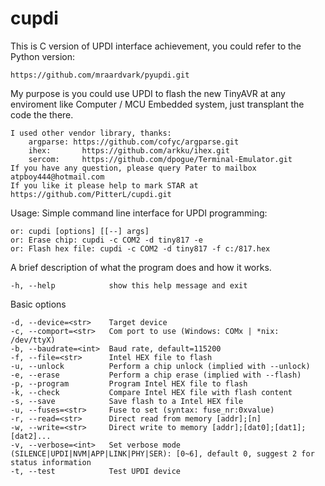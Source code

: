 # cupdi

This is C version of UPDI interface achievement, you could refer to the Python version:

    https://github.com/mraardvark/pyupdi.git

My purpose is you could use UPDI to flash the new TinyAVR at any enviroment like Computer / MCU Embedded system, just transplant the code the there.

    I used other vendor library, thanks:
        argparse: https://github.com/cofyc/argparse.git
        ihex:       https://github.com/arkku/ihex.git
        sercom:     https://github.com/dpogue/Terminal-Emulator.git
    If you have any question, please query Pater to mailbox atpboy444@hotmail.com
    If you like it please help to mark STAR at https://github.com/PitterL/cupdi.git



Usage: Simple command line interface for UPDI programming:

    or: cupdi [options] [[--] args]
    or: Erase chip: cupdi -c COM2 -d tiny817 -e
    or: Flash hex file: cupdi -c COM2 -d tiny817 -f c:/817.hex



A brief description of what the program does and how it works.

    -h, --help            show this help message and exit
Basic options

    -d, --device=<str>    Target device
    -c, --comport=<str>   Com port to use (Windows: COMx | *nix: /dev/ttyX)
    -b, --baudrate=<int>  Baud rate, default=115200
    -f, --file=<str>      Intel HEX file to flash
    -u, --unlock          Perform a chip unlock (implied with --unlock)
    -e, --erase           Perform a chip erase (implied with --flash)
    -p, --program         Program Intel HEX file to flash
    -k, --check           Compare Intel HEX file with flash content
    -s, --save            Save flash to a Intel HEX file
    -u, --fuses=<str>     Fuse to set (syntax: fuse_nr:0xvalue)
    -r, --read=<str>      Direct read from memory [addr];[n]
    -w, --write=<str>     Direct write to memory [addr];[dat0];[dat1];[dat2]...
    -v, --verbose=<int>   Set verbose mode (SILENCE|UPDI|NVM|APP|LINK|PHY|SER): [0~6], default 0, suggest 2 for status information
    -t, --test            Test UPDI device
    
  
